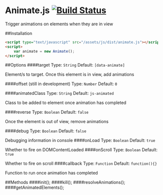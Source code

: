 # Animate.js [![Build Status](https://travis-ci.org/jshjohnson/animate.js.svg?branch=develop)](https://travis-ci.org/jshjohnson/animate.js)

Trigger animations on elements when they are in view

##Installation
```html
<script type="text/javascript" src="/assets/js/dist/animate.js"></script>
<script>
    var animate = new Animate();
</script>
```

##Options
####target
Type: `String` Default: `[data-animate]`

Element/s to target. Once this element is in view, add animations

####offset (still in development)
Type: `Number` Default: `0`

####animatedClass
Type: `String` Default: `js-animated`

Class to be added to element once animation has completed

####reverse
Type: `Boolean` Default: `false`

Once the element is out of view, remove animations

####debug
Type: `Boolean` Default: `false`

Debugging information in console
####onLoad
Type: `Boolean` Default: `true`

Whether to fire on DOMContentLoaded
####onScroll
Type: `Boolean` Default: `true`

Whether to fire on scroll
####callback
Type: `Function` Default: `function(){}`

Function to run once animation has completed

##Methods
####init();
####kill();
####resolveAnimations();
####getAnimatedElements();
